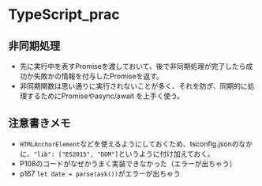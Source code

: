 # TypeScript_prac

## 非同期処理
- 先に実行中を表すPromiseを渡しておいて、後で非同期処理が完了したら成功か失敗かの情報を付与したPromiseを返す。
- 非同期関数は思い通りに実行されないことが多く、それを防ぎ、同期的に処理するためにPromiseやasync/await を上手く使う。

## 注意書きメモ
- `HTMLAnchorElement`などを使えるようにしておくため、tsconfig.jsonのなかに、`"lib": ["ES2015", "DOM"]`というように付け加えておく。
- P108のコードがなぜかうまく実装できなかった（エラーが出ちゃう）
- p167 `let date = parse(ask())`がエラーが出ちゃう
